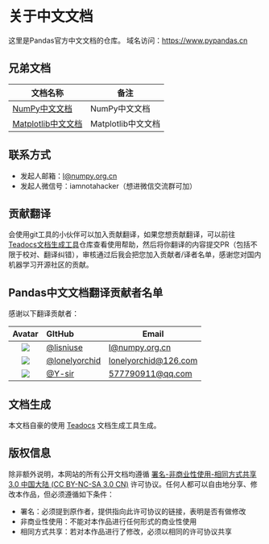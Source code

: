 # 关于中文文档

这里是Pandas官方中文文档的仓库。
域名访问：https://www.pypandas.cn

## 兄弟文档

文档名称 | 备注 
---|---
[NumPy中文文档](https://www.numpy.org.cn/) | NumPy中文文档
[Matplotlib中文文档](https://www.matplotlib.org.cn/) | Matplotlib中文文档

## 联系方式

- 发起人邮箱：l@numpy.org.cn
- 发起人微信号：iamnotahacker（想进微信交流群可加）

## 贡献翻译

会使用git工具的小伙伴可以加入贡献翻译，如果您想贡献翻译，可以前往[Teadocs文档生成工具](https://github.com/teadocs/teadocs)仓库查看使用帮助，然后将你翻译的内容提交PR（包括不限于校对、翻译纠错），审核通过后我会把您加入贡献者/译者名单，感谢您对国内机器学习开源社区的贡献。

## Pandas中文文档翻译贡献者名单

感谢以下翻译贡献者：

|                            Avatar                            | GItHub                                           | Email                                       |
| :----------------------------------------------------------: | :----------------------------------------------- | ------------------------------------------- |
| ![](https://avatars1.githubusercontent.com/u/7500988?s=60&v=4) | [@lisniuse](https://github.com/lisniuse)         | [l@numpy.org.cn](mailto:l@numpy.org.cn)     |
| ![](https://avatars1.githubusercontent.com/u/42760154?s=60&v=4) | [@lonelyorchid](https://github.com/lonelyorchid) | lonelyorchid@126.com                        |
| ![](https://avatars1.githubusercontent.com/u/41409725?s=60&v=4) | [@Y-sir](https://github.com/Y-sir)               | [577790911@qq.com](mailto:577790911@qq.com) |

## 文档生成

本文档自豪的使用 [Teadocs](https://github.com/teadocs/teadocs) 文档生成工具生成。

## 版权信息

除非额外说明，本网站的所有公开文档均遵循 [署名-非商业性使用-相同方式共享 3.0 中国大陆 (CC BY-NC-SA 3.0 CN)](https://creativecommons.org/licenses/by-nc-sa/3.0/cn/) 许可协议。任何人都可以自由地分享、修改本作品，但必须遵循如下条件：

- 署名：必须提到原作者，提供指向此许可协议的链接，表明是否有做修改
- 非商业性使用：不能对本作品进行任何形式的商业性使用
- 相同方式共享：若对本作品进行了修改，必须以相同的许可协议共享